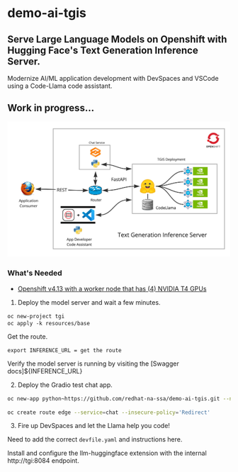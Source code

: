 # demo-ai-tgis

## Serve Large Language Models on Openshift with Hugging Face's Text Generation Inference Server.

Modernize AI/ML application development with DevSpaces and VSCode using a Code-Llama code assistant.

## Work in progress...

![tgis-demo](images/text-generation-inference.jpg "text-generation-inference")

### What's Needed
- [Openshift v4.13 with a worker node that has (4) NVIDIA T4 GPUs](https://github.com/redhat-na-ssa/demo-ai-gitops-catalog)

1. Deploy the model server and wait a few minutes.
```
oc new-project tgi
oc apply -k resources/base
```

Get the route.
```
export INFERENCE_URL = get the route
```
Verify the model server is running by visiting the [Swagger docs]${INFERENCE_URL}

2. Deploy the Gradio test chat app.

```bash
oc new-app python~https://github.com/redhat-na-ssa/demo-ai-tgis.git --name=chat --env=INFERINFERENCE_URL=${INFERENCE_URL}
```

```bash
oc create route edge --service=chat --insecure-policy='Redirect'
```

3. Fire up DevSpaces and let the Llama help you code!

Need to add the correct `devfile.yaml` and instructions here.

Install and configure the llm-huggingface extension with the internal http://tgi:8084 endpoint.


